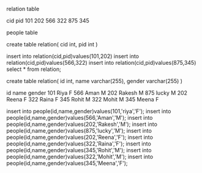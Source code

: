 relation table

cid	pid
101	202
566	322
875	345

people table



create table relation(
cid int,
pid int
)

insert into relation(cid,pid)values(101,202)
insert into relation(cid,pid)values(566,322)
insert into relation(cid,pid)values(875,345)
select * from relation;


create table relation(
id int,
name varchar(255),
gender varchar(255)
)

id	name	gender
101	Riya	F
566	Aman	M
202	Rakesh	M
875	lucky	M
202	Reena	F
322	Raina	F
345	Rohit	M
322	Mohit	M
345	Meena	F

insert into people(id,name,gender)values(101,'riya','F');
insert into people(id,name,gender)values(566,'Aman','M');
insert into people(id,name,gender)values(202,'Rakesh','M');
insert into people(id,name,gender)values(875,'lucky','M');
insert into people(id,name,gender)values(202,'Reena','F');
insert into people(id,name,gender)values(322,'Raina','F');
insert into people(id,name,gender)values(345,'Rohit','M');
insert into people(id,name,gender)values(322,'Mohit','M');
insert into people(id,name,gender)values(345,'Meena','F');
